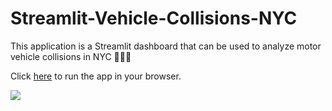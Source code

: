 # Streamlit-Vehicle-Collisions-NYC
This application is a Streamlit dashboard that can be used to analyze motor vehicle collisions in NYC 🗽💥🚗

Click [here](http://51.79.71.20:8501/) to run the app in your browser.

![](streamlit-app-demo.gif)
